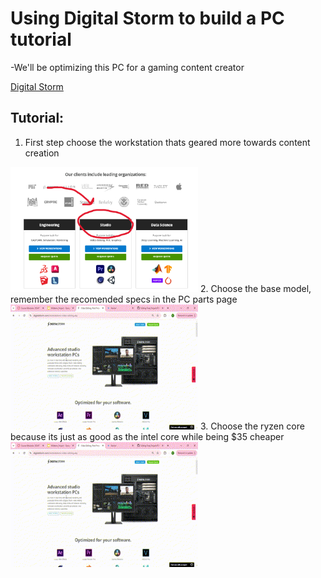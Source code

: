 # Using Digital Storm to build a PC tutorial
-We'll be optimizing this PC for a gaming content creator

[Digital Storm](https://www.digitalstorm.com/workstation-computers.asp)

## Tutorial:
1. First step choose the workstation thats geared more towards content creation
<img src="https://github.com/TedLessmann/Final_Project/blob/main/images/Screenshot%202024-12-11%20181235.png" alt="tutimg#1" width="300" height="200">
2. Choose the base model, remember the recomended specs in the PC parts page
<img src="https://github.com/TedLessmann/Final_Project/blob/main/images/Tut%232%20-%20Made%20with%20Clipchamp_1733963539423.gif" alt="tutgif#2" width="300" height="200">   
3. Choose the ryzen core because its just as good as the intel core while being $35 cheaper
<img src="https://github.com/TedLessmann/Final_Project/blob/main/images/Tut%232%20-%20Made%20with%20Clipchamp_1733963539423.gif" alt="ryzen core" width="300" height="200">
